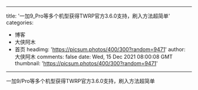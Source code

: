 
---
title: '一加9_Pro等多个机型获得TWRP官方3.6.0支持，刷入方法超简单'
categories: 
 - 博客
 - 大侠阿木
 - 首页
headimg: 'https://picsum.photos/400/300?random=9471'
author: 大侠阿木
comments: false
date: Wed, 15 Dec 2021 08:00:08 GMT
thumbnail: 'https://picsum.photos/400/300?random=9471'
---

<div>   
一加9/Pro等多个机型获得TWRP官方3.6.0支持，刷入方法超简单  
</div>
            